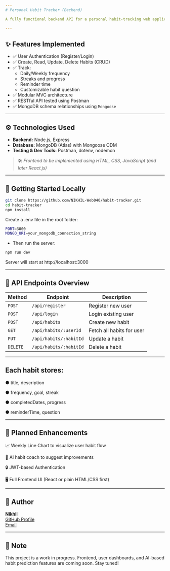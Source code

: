 ```yaml
---
# Personal Habit Tracker (Backend)

A fully functional backend API for a personal habit-tracking web application. Users can register, log in securely, and manage habits with automated progress tracking, reminders, and streak monitoring. Built with a scalable and modular backend architecture using Node.js, Express, and MongoDB.

---
```


## ✨ Features Implemented

- ✅ User Authentication (Register/Login)
- ✅ Create, Read, Update, Delete Habits (CRUD)
- ✅ Track:
  - Daily/Weekly frequency
  - Streaks and progress
  - Reminder time
  - Customizable habit question
- ✅ Modular MVC architecture
- ✅ RESTful API tested using Postman
- ✅ MongoDB schema relationships using `Mongoose`

---

## ⚙️ Technologies Used

- **Backend:** Node.js, Express
- **Database:** MongoDB (Atlas) with Mongoose ODM
- **Testing & Dev Tools:** Postman, dotenv, nodemon

> 🛠️ *Frontend to be implemented using HTML, CSS, JavaScript (and later React.js)*

---

## 🚀 Getting Started Locally

```bash
git clone https://github.com/NIKHIL-Web040/habit-tracker.git
cd habit-tracker
npm install
```
Create a .env file in the root folder:

```bash
PORT=3000
MONGO_URI=your_mongodb_connection_string
```
- Then run the server:

```bash
npm run dev
```
Server will start at http://localhost:3000
  
---

## 🚀 API Endpoints Overview


| **Method** | **Endpoint**             | **Description**             |
|------------|--------------------------|-----------------------------|
| `POST`     | `/api/register`          | Register new user           |
| `POST`     | `/api/login`             | Login existing user         |
| `POST`     | `/api/habits`            | Create new habit            |
| `GET`      | `/api/habits/:userId`    | Fetch all habits for user   |
| `PUT`      | `/api/habits/:habitId`   | Update a habit              |
| `DELETE`   | `/api/habits/:habitId`   | Delete a habit              |

---

## Each habit stores:

● title, description

● frequency, goal, streak

● completedDates, progress

● reminderTime, question

---

## 🧠 Planned Enhancements ##

 📈 Weekly Line Chart to visualize user habit flow

 🤖 AI habit coach to suggest improvements

 🔒 JWT-based Authentication

 🖥️ Full Frontend UI (React or plain HTML/CSS first)

---

## 👤 Author

**Nikhil**  
[GitHub Profile](https://github.com/NIKHIL-Web040)  
[Email](mailto:nikhilkohli1527@gmail.com)


---

## 📌 Note

This project is a work in progress. Frontend, user dashboards, and AI-based habit prediction features are coming soon. Stay tuned!

